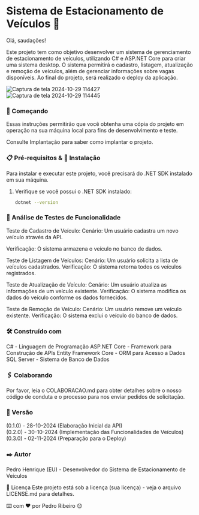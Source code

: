 # Sistema de Estacionamento de Veículos 🚗

Olá, saudações!

Este projeto tem como objetivo desenvolver um sistema de gerenciamento de estacionamento de veículos, utilizando C# e ASP.NET Core para criar uma sistema desktop. O sistema permitirá o cadastro, listagem, atualização e remoção de veículos, além de gerenciar informações sobre vagas disponíveis. Ao final do projeto, será realizado o deploy da aplicação.

![Captura de tela 2024-10-29 114427](https://github.com/user-attachments/assets/95769795-9328-4f62-bbd7-7d8b2abbc81f)
![Captura de tela 2024-10-29 114445](https://github.com/user-attachments/assets/0b0dde64-d69d-4c54-abc9-16958a339f2d)


### 🚀 Começando

Essas instruções permitirão que você obtenha uma cópia do projeto em operação na sua máquina local para fins de desenvolvimento e teste.

Consulte Implantação para saber como implantar o projeto.

### 📋 Pré-requisitos & 🔧 Instalação

Para instalar e executar este projeto, você precisará do .NET SDK instalado em sua máquina.

1. Verifique se você possui o .NET SDK instalado:
   ```bash
   dotnet --version


### 🔩 Análise de Testes de Funcionalidade

Teste de Cadastro de Veículo:
Cenário: Um usuário cadastra um novo veículo através da API.

Verificação: O sistema armazena o veículo no banco de dados.

Teste de Listagem de Veículos:
Cenário: Um usuário solicita a lista de veículos cadastrados.
Verificação: O sistema retorna todos os veículos registrados.

Teste de Atualização de Veículo:
Cenário: Um usuário atualiza as informações de um veículo existente.
Verificação: O sistema modifica os dados do veículo conforme os dados fornecidos.

Teste de Remoção de Veículo:
Cenário: Um usuário remove um veículo existente.
Verificação: O sistema exclui o veículo do banco de dados.

### 🛠️ Construído com

C# - Linguagem de Programação
ASP.NET Core - Framework para Construção de APIs
Entity Framework Core - ORM para Acesso a Dados
SQL Server - Sistema de Banco de Dados

### 🖇️ Colaborando
Por favor, leia o COLABORACAO.md para obter detalhes sobre o nosso código de conduta e o processo para nos enviar pedidos de solicitação.

### 📌 Versão
(0.1.0) - 28-10-2024 (Elaboração Inicial da API) <br> (0.2.0) - 30-10-2024 (Implementação das Funcionalidades de Veículos) <br> (0.3.0) - 02-11-2024 (Preparação para o Deploy)

### ✒️ Autor
Pedro Henrique (EU) - Desenvolvedor do Sistema de Estacionamento de Veículos


📄 Licença
Este projeto está sob a licença (sua licença) - veja o arquivo LICENSE.md para detalhes.

⌨️ com ❤️ por Pedro Ribeiro 😊
